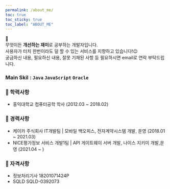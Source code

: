 ```yaml
---
permalink: /about_me/
toc: true
toc_sticky: true
toc_label: "ABOUT_ME"
---
```

 📌 <br>
 무엇이든 **개선하는 재미**로 공부하는 개발자입니다.<br>
 사용자가 터치 한번이라도 덜 할 수 있는 서비스를 지향하고 있습니다!😉<br>
 궁금하신 내용, 필요하신 내용, 잘못 기재된 사항 등 필요하시면 email로 연락 부탁드립니다.<br>

### Main Skil : `Java` `JavaScript` `Oracle`

### 🏫 학력사항
- 홍익대학교 컴퓨터공학 학사 (2012.03 ~ 2018.02)

### 📝 경력사항
- 케이카 주식회사 IT개발팀 | 모바일 백오피스, 전자계약시스템 개발, 운영 (2018.01 ~ 2021.03)
- NICE평가정보 서비스 개발1팀 | API 게이트웨이 서버 개발, 나이스 지키미 개발,운영 (2021.04 ~ )

### 🏅 자격사항
- 정보처리기사 18201071424P
- SQLD        SQLD-0392073
